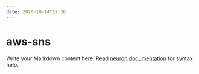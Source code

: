 ```yaml
---
date: 2020-10-14T17:36
---
```


# aws-sns

Write your Markdown content here. Read [neuron documentation](https://neuron.zettel.page/2011404.html) for syntax help.

